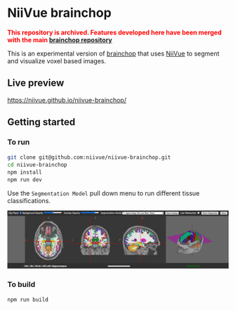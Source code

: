 # NiiVue brainchop

<span style="color: red">**This repository is archived. Features developed here have been merged with the main [brainchop repository](https://github.com/neuroneural/brainchop)**</span>

This is an experimental version of [brainchop](https://github.com/neuroneural/brainchop) that uses [NiiVue](https://github.com/niivue/niivue) to segment and visualize voxel based images. 

## Live preview

https://niivue.github.io/niivue-brainchop/

## Getting started

### To run

```bash
git clone git@github.com:niivue/niivue-brainchop.git
cd niivue-brainchop
npm install
npm run dev
```

Use the `Segmentation Model` pull down menu to run different tissue classifications.


![brainchop](brainchop.png)

### To build

```bash
npm run build
```


